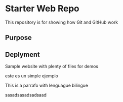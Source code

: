 # Starter Web Repo

This repository is for showing how Git and GitHub work

## Purpose

## Deplyment

Sample website with plenty of files for demos

este es un simple ejemplo

This is a parrafo with lenguague bilingue

sasadsasadsadsaad